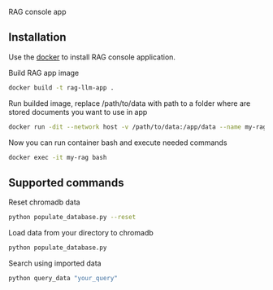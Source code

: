 RAG console app
## Installation

Use the [docker](https://www.docker.com/) to install RAG console application.

Build RAG app image

```bash
docker build -t rag-llm-app .
```

Run builded image, replace /path/to/data with path to a folder where are stored documents you want to use in app

```bash
docker run -dit --network host -v /path/to/data:/app/data --name my-rag  rag-llm-app
```

Now you can run container bash and execute needed commands

```bash
docker exec -it my-rag bash
```

## Supported commands


Reset chromadb data

```bash
python populate_database.py --reset
```

Load data from your directory to chromadb

```bash
python populate_database.py
```

Search using imported data

```bash
python query_data "your_query"
```